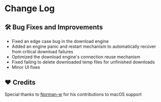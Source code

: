 # Change Log

## :hammer_and_wrench: Bug Fixes and Improvements
- Fixed an edge case bug in the download engine
- Added an engine panic and restart mechanism to automatically recover from critical download failures
- Optimized the download engine's connection reuse mechanism
- Fixed failing to delete downloaded temp files for unfinished downloads 
- Minor UI fixes

## :heart: Credits
Special thanks to [Norman-w](https://github.com/Norman-w) for his contributions to macOS support